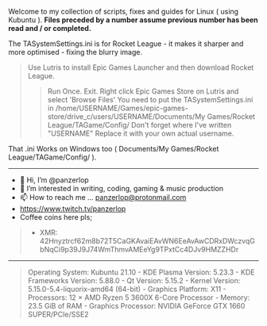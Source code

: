 Welcome to my collection of scripts, fixes and guides for Linux ( using Kubuntu ).
<b> Files preceded by a number assume previous number has been read and / or completed. </b>

The TASystemSettings.ini is for Rocket League - it makes it sharper and more optimised - fixing the blurry image. 

> Use Lutris to install Epic Games Launcher and then download Rocket League. 
> > Run Once. Exit.
> Right click Epic Games Store on Lutris and select 'Browse Files'
> You need to put the TASystemSettings.ini in /home/USERNAME/Games/epic-games-store/drive_c/users/USERNAME/Documents/My Games/Rocket League/TAGame/Config/ 
> Don't forget where I've written "USERNAME"  Replace it with your own actual username.

That .ini Works on Windows too ( Documents/My Games/Rocket League/TAGame/Config/ ).

_________________________________________________________________
- 👋 Hi, I’m @panzerlop
- 👀 I’m interested in writing, coding, gaming & music production
- 📫 How to reach me ... panzerlop@protonmail.com
- https://www.twitch.tv/panzerlop
- Coffee coins here pls; 
> - XMR: 42Hnyztrcf62m8b72T5CaGKAvaiEAvWN6EeAvAwCDRxDWczvqGbNqCi9p39J9J74WmThmvAMEeYg9TPxtCc4DJv9HMZZHDr
_________________________________________________________________

> Operating System: Kubuntu 21.10 - 
> KDE Plasma Version: 5.23.3 - 
> KDE Frameworks Version: 5.88.0 - 
> Qt Version: 5.15.2 - 
> Kernel Version: 5.15.0-5.4-liquorix-amd64 (64-bit) - 
> Graphics Platform: X11 - 
> Processors: 12 × AMD Ryzen 5 3600X 6-Core Processor - 
> Memory: 23.5 GiB of RAM - 
> Graphics Processor: NVIDIA GeForce GTX 1660 SUPER/PCIe/SSE2 
